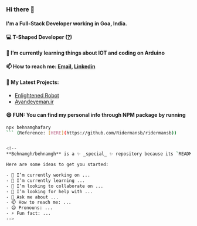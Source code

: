 ### Hi there 👋
#### I'm a Full-Stack Developer working in Goa, India.

#### 💻 T-Shaped Developer ([?](https://letslearnabout.net/blog/what-it-is-a-t-shaped-developer-and-why-you-should-be-one))
#### 🌱 I’m currently learning things about IOT and coding on Arduino
#### 📫 How to reach me: [Email](mailto:behnam.ghafary@gmail.com), [Linkedin](https://www.linkedin.com/in/behnamghafary/)
#### 🔭 My Latest Projects:
- [Enlightened Robot](https://enlightenedrobot.com/)
- [Ayandeyeman.ir](https://ayandeyeman.ir/)
#### 😄 FUN: You can find my personal info through NPM package by running 
```bash
npx behnamghafary
``` (Reference: [HERE](https://github.com/Ridermansb/ridermansb))


<!--
**Behnamgh/behnamgh** is a ✨ _special_ ✨ repository because its `README.md` (this file) appears on your GitHub profile.

Here are some ideas to get you started:

- 🔭 I’m currently working on ...
- 🌱 I’m currently learning ...
- 👯 I’m looking to collaborate on ...
- 🤔 I’m looking for help with ...
- 💬 Ask me about ...
- 📫 How to reach me: ...
- 😄 Pronouns: ...
- ⚡ Fun fact: ...
-->
